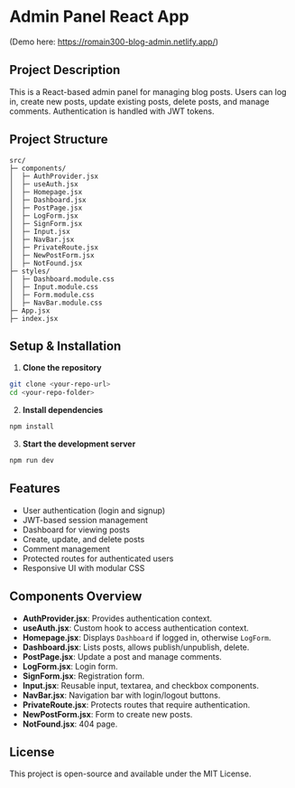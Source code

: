 # Admin Panel React App
(Demo here: https://romain300-blog-admin.netlify.app/)

## Project Description
This is a React-based admin panel for managing blog posts. Users can log in, create new posts, update existing posts, delete posts, and manage comments. Authentication is handled with JWT tokens.

## Project Structure
```
src/
├─ components/
│  ├─ AuthProvider.jsx
│  ├─ useAuth.jsx
│  ├─ Homepage.jsx
│  ├─ Dashboard.jsx
│  ├─ PostPage.jsx
│  ├─ LogForm.jsx
│  ├─ SignForm.jsx
│  ├─ Input.jsx
│  ├─ NavBar.jsx
│  ├─ PrivateRoute.jsx
│  ├─ NewPostForm.jsx
│  ├─ NotFound.jsx
├─ styles/
│  ├─ Dashboard.module.css
│  ├─ Input.module.css
│  ├─ Form.module.css
│  ├─ NavBar.module.css
├─ App.jsx
├─ index.jsx
```

## Setup & Installation

1. **Clone the repository**
```bash
git clone <your-repo-url>
cd <your-repo-folder>
```

2. **Install dependencies**
```bash
npm install
```

3. **Start the development server**
```bash
npm run dev
```

## Features
- User authentication (login and signup)
- JWT-based session management
- Dashboard for viewing posts
- Create, update, and delete posts
- Comment management
- Protected routes for authenticated users
- Responsive UI with modular CSS

## Components Overview
- **AuthProvider.jsx**: Provides authentication context.
- **useAuth.jsx**: Custom hook to access authentication context.
- **Homepage.jsx**: Displays `Dashboard` if logged in, otherwise `LogForm`.
- **Dashboard.jsx**: Lists posts, allows publish/unpublish, delete.
- **PostPage.jsx**: Update a post and manage comments.
- **LogForm.jsx**: Login form.
- **SignForm.jsx**: Registration form.
- **Input.jsx**: Reusable input, textarea, and checkbox components.
- **NavBar.jsx**: Navigation bar with login/logout buttons.
- **PrivateRoute.jsx**: Protects routes that require authentication.
- **NewPostForm.jsx**: Form to create new posts.
- **NotFound.jsx**: 404 page.

## License
This project is open-source and available under the MIT License.
